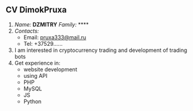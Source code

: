 ## CV DimokPruxa
1. *Name:* **DZMITRY** *Family:* ****
1. *Contacts:* 
      * Email: pruxa333@mail.ru
      * Tel: +37529......
1. I am interested in cryptocurrency trading and
development of trading bots
1. Get experience in:
    * website development
    * using API
    * PHP
    * MySQL
    * JS
    * Python
    


